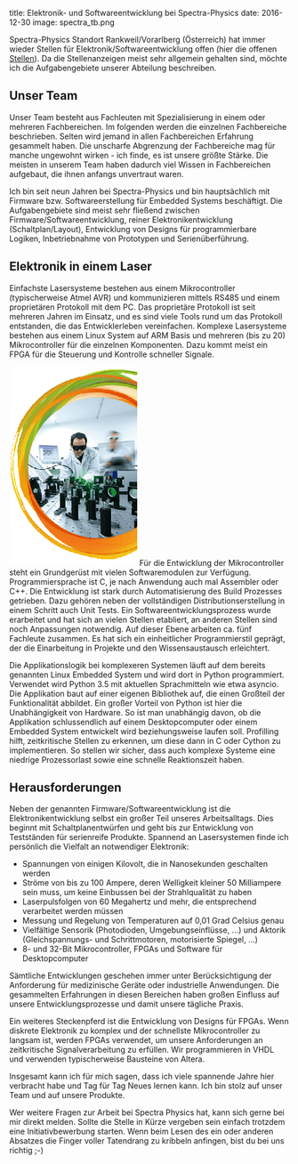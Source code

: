 title: Elektronik- und Softwareentwicklung bei Spectra-Physics
date: 2016-12-30
image: spectra_tb.png

Spectra-Physics Standort Rankweil/Vorarlberg (Österreich) hat immer wieder Stellen für Elektronik/Softwareentwicklung offen (hier die offenen [Stellen](http://www.spectra-physics.com/company/rankweil-de/karriere/)). Da die Stellenanzeigen meist sehr allgemein gehalten sind, möchte ich die Aufgabengebiete unserer Abteilung beschreiben.

## Unser Team
Unser Team besteht aus Fachleuten mit Spezialisierung in einem oder mehreren Fachbereichen. Im folgenden werden die einzelnen Fachbereiche beschrieben. Selten wird jemand in allen Fachbereichen Erfahrung gesammelt haben. Die unscharfe Abgrenzung der Fachbereiche mag für manche ungewohnt wirken - ich finde, es ist unsere größte Stärke. Die meisten in unserem Team haben dadurch viel Wissen in Fachbereichen aufgebaut, die ihnen anfangs unvertraut waren.

Ich bin seit neun Jahren bei Spectra-Physics und bin hauptsächlich mit Firmware bzw. Softwareerstellung für Embedded Systems beschäftigt. Die Aufgabengebiete sind meist sehr fließend zwischen Firmware/Softwareentwicklung, reiner Elektronikentwicklung (Schaltplan/Layout), Entwicklung von Designs für programmierbare Logiken, Inbetriebnahme von Prototypen und Serienüberführung.

## Elektronik in einem Laser
Einfachste Lasersysteme bestehen aus einem Mikrocontroller (typischerweise Atmel AVR) und kommunizieren mittels RS485 und einem proprietären Protokoll mit dem PC. Das proprietäre Protokoll ist seit mehreren Jahren im Einsatz, und es sind viele Tools rund um das Protokoll entstanden, die das Entwicklerleben vereinfachen. Komplexe Lasersysteme bestehen aus einem Linux System auf ARM Basis und mehreren (bis zu 20) Mikrocontroller für die einzelnen Komponenten. Dazu kommt meist ein FPGA für die Steuerung und Kontrolle schneller Signale.

<img src="spectra.png">
Für die Entwicklung der Mikrocontroller steht ein Grundgerüst mit vielen Softwaremodulen zur Verfügung. Programmiersprache ist C, je nach Anwendung auch mal Assembler oder C++. Die Entwicklung ist stark durch Automatisierung des Build Prozesses getrieben. Dazu gehören neben der vollständigen Distributionserstellung in einem Schritt auch Unit Tests. Ein Softwareentwicklungsprozess wurde erarbeitet und hat sich an vielen Stellen etabliert, an anderen Stellen sind noch Anpassungen notwendig. Auf dieser Ebene arbeiten ca. fünf Fachleute zusammen. Es hat sich ein einheitlicher Programmierstil geprägt, der die Einarbeitung in Projekte und den Wissensaustausch erleichtert.

Die Applikationslogik bei komplexeren Systemen läuft auf dem bereits genannten Linux Embedded System und wird dort in Python programmiert. Verwendet wird Python 3.5 mit aktuellen Sprachmitteln wie etwa asyncio. Die Applikation baut auf einer eigenen Bibliothek auf, die einen Großteil der Funktionalität abbildet. Ein großer Vorteil von Python ist hier die Unabhängigkeit von Hardware. So ist man unabhängig davon, ob die Applikation schlussendlich auf einem Desktopcomputer oder einem Embedded System entwickelt wird beziehungsweise laufen soll. Profilling hilft, zeitkritische Stellen zu erkennen, um diese dann in C oder Cython zu implementieren. So stellen wir sicher, dass auch komplexe Systeme eine niedrige Prozessorlast sowie eine schnelle Reaktionszeit haben.

## Herausforderungen
Neben der genannten Firmware/Softwareentwicklung ist die Elektronikentwicklung selbst ein großer Teil unseres Arbeitsalltags. Dies beginnt mit Schaltplanentwürfen und geht bis zur Entwicklung von Testständen für serienreife Produkte. Spannend an Lasersystemen finde ich persönlich die Vielfalt an notwendiger Elektronik:

* Spannungen von einigen Kilovolt, die in Nanosekunden geschalten werden
* Ströme von bis zu 100 Ampere, deren Welligkeit kleiner 50 Milliampere sein muss, um keine Einbussen bei der Strahlqualität zu haben
* Laserpulsfolgen von 60 Megahertz und mehr, die entsprechend verarbeitet werden müssen
* Messung und Regelung von Temperaturen auf 0,01 Grad Celsius genau
* Vielfältige Sensorik (Photodioden, Umgebungseinflüsse, ...) und Aktorik (Gleichspannungs- und Schrittmotoren, motorisierte Spiegel, ...)
* 8- und 32-Bit Mikrocontroller, FPGAs und Software für Desktopcomputer

Sämtliche Entwicklungen geschehen immer unter Berücksichtigung der Anforderung für medizinische Geräte oder industrielle Anwendungen. Die gesammelten Erfahrungen in diesen Bereichen haben großen Einfluss auf unsere Entwicklungsprozesse und damit unsere tägliche Praxis.

Ein weiteres Steckenpferd ist die Entwicklung von Designs für FPGAs. Wenn diskrete Elektronik zu komplex und der schnellste Mikrocontroller zu langsam ist, werden FPGAs verwendet, um unsere Anforderungen an zeitkritische Signalverarbeitung zu erfüllen. Wir programmieren in VHDL und verwenden typischerweise Bausteine von Altera.

Insgesamt kann ich für mich sagen, dass ich viele spannende Jahre hier verbracht habe und Tag für Tag Neues lernen kann. Ich bin stolz auf unser Team und auf unsere Produkte.

Wer weitere Fragen zur Arbeit bei Spectra Physics hat, kann sich gerne bei mir direkt melden. Sollte die Stelle in Kürze vergeben sein einfach trotzdem eine Initiativbewerbung starten. Wenn beim Lesen des ein oder anderen Absatzes die Finger voller Tatendrang zu kribbeln anfingen, bist du bei uns richtig ;-)
